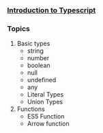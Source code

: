 ### [Introduction to Typescript](https://www.canva.com/design/DAFRVo6KiiU/Y6terVDplneB3iad36-kJQ/view?utm_content=DAFRVo6KiiU&utm_campaign=designshare&utm_medium=link2&utm_source=sharebutton#1)

### Topics

1. Basic types
   - string
   - number
   - boolean
   - null
   - undefined
   - any
   - Literal Types
   - Union Types
2. Functions
   - ES5 Function
   - Arrow function
